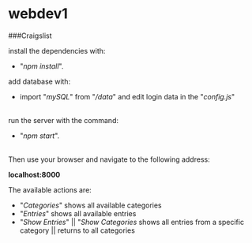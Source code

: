 # webdev1

###Craigslist

install the dependencies with: <br>
 
* "*npm install*". 

add database with: <br>

* import "*mySQL*" from "*/data*" and edit login data in the "*config.js*"

<br>run the server with the command: <br>
 
* "*npm start*". 

<br>Then use your browser and navigate to the following address: 

**localhost:8000**

The available actions are:
* "*Categories*" shows all available categories
* "*Entries*" shows all available entries
* "*Show Entries*" || "*Show Categories* shows all entries from a specific category || returns to all categories


